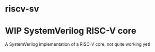 # riscv-sv

# WIP SystemVerilog RISC-V core

A SystemVerilog implementation of a RISC-V core, not quite working yet!


